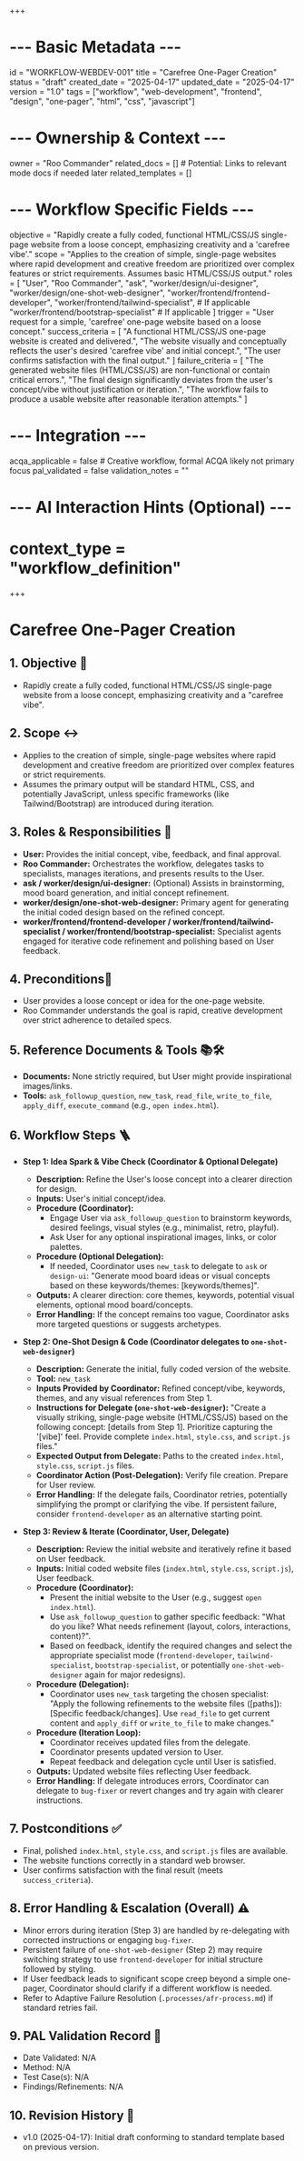 +++
# --- Basic Metadata ---
id = "WORKFLOW-WEBDEV-001"
title = "Carefree One-Pager Creation"
status = "draft"
created_date = "2025-04-17"
updated_date = "2025-04-17"
version = "1.0"
tags = ["workflow", "web-development", "frontend", "design", "one-pager", "html", "css", "javascript"]

# --- Ownership & Context ---
owner = "Roo Commander"
related_docs = [] # Potential: Links to relevant mode docs if needed later
related_templates = []

# --- Workflow Specific Fields ---
objective = "Rapidly create a fully coded, functional HTML/CSS/JS single-page website from a loose concept, emphasizing creativity and a 'carefree vibe'."
scope = "Applies to the creation of simple, single-page websites where rapid development and creative freedom are prioritized over complex features or strict requirements. Assumes basic HTML/CSS/JS output."
roles = [
    "User",
    "Roo Commander",
    "ask",
    "worker/design/ui-designer",
    "worker/design/one-shot-web-designer",
    "worker/frontend/frontend-developer",
    "worker/frontend/tailwind-specialist", # If applicable
    "worker/frontend/bootstrap-specialist" # If applicable
]
trigger = "User request for a simple, 'carefree' one-page website based on a loose concept."
success_criteria = [
    "A functional HTML/CSS/JS one-page website is created and delivered.",
    "The website visually and conceptually reflects the user's desired 'carefree vibe' and initial concept.",
    "The user confirms satisfaction with the final output."
]
failure_criteria = [
    "The generated website files (HTML/CSS/JS) are non-functional or contain critical errors.",
    "The final design significantly deviates from the user's concept/vibe without justification or iteration.",
    "The workflow fails to produce a usable website after reasonable iteration attempts."
]

# --- Integration ---
acqa_applicable = false # Creative workflow, formal ACQA likely not primary focus
pal_validated = false
validation_notes = ""

# --- AI Interaction Hints (Optional) ---
# context_type = "workflow_definition"
+++

# Carefree One-Pager Creation

## 1. Objective 🎯
*   Rapidly create a fully coded, functional HTML/CSS/JS single-page website from a loose concept, emphasizing creativity and a "carefree vibe".

## 2. Scope ↔️
*   Applies to the creation of simple, single-page websites where rapid development and creative freedom are prioritized over complex features or strict requirements.
*   Assumes the primary output will be standard HTML, CSS, and potentially JavaScript, unless specific frameworks (like Tailwind/Bootstrap) are introduced during iteration.

## 3. Roles & Responsibilities 👤
*   **User:** Provides the initial concept, vibe, feedback, and final approval.
*   **Roo Commander:** Orchestrates the workflow, delegates tasks to specialists, manages iterations, and presents results to the User.
*   **ask / worker/design/ui-designer:** (Optional) Assists in brainstorming, mood board generation, and initial concept refinement.
*   **worker/design/one-shot-web-designer:** Primary agent for generating the initial coded design based on the refined concept.
*   **worker/frontend/frontend-developer / worker/frontend/tailwind-specialist / worker/frontend/bootstrap-specialist:** Specialist agents engaged for iterative code refinement and polishing based on User feedback.

## 4. Preconditions🚦
*   User provides a loose concept or idea for the one-page website.
*   Roo Commander understands the goal is rapid, creative development over strict adherence to detailed specs.

## 5. Reference Documents & Tools 📚🛠️
*   **Documents:** None strictly required, but User might provide inspirational images/links.
*   **Tools:** `ask_followup_question`, `new_task`, `read_file`, `write_to_file`, `apply_diff`, `execute_command` (e.g., `open index.html`).

## 6. Workflow Steps 🪜

*   **Step 1: Idea Spark & Vibe Check (Coordinator & Optional Delegate)**
    *   **Description:** Refine the User's loose concept into a clearer direction for design.
    *   **Inputs:** User's initial concept/idea.
    *   **Procedure (Coordinator):**
        *   Engage User via `ask_followup_question` to brainstorm keywords, desired feelings, visual styles (e.g., minimalist, retro, playful).
        *   Ask User for any optional inspirational images, links, or color palettes.
    *   **Procedure (Optional Delegation):**
        *   If needed, Coordinator uses `new_task` to delegate to `ask` or `design-ui`: "Generate mood board ideas or visual concepts based on these keywords/themes: [keywords/themes]".
    *   **Outputs:** A clearer direction: core themes, keywords, potential visual elements, optional mood board/concepts.
    *   **Error Handling:** If the concept remains too vague, Coordinator asks more targeted questions or suggests archetypes.

*   **Step 2: One-Shot Design & Code (Coordinator delegates to `one-shot-web-designer`)**
    *   **Description:** Generate the initial, fully coded version of the website.
    *   **Tool:** `new_task`
    *   **Inputs Provided by Coordinator:** Refined concept/vibe, keywords, themes, and any visual references from Step 1.
    *   **Instructions for Delegate (`one-shot-web-designer`):** "Create a visually striking, single-page website (HTML/CSS/JS) based on the following concept: [details from Step 1]. Prioritize capturing the '[vibe]' feel. Provide complete `index.html`, `style.css`, and `script.js` files."
    *   **Expected Output from Delegate:** Paths to the created `index.html`, `style.css`, `script.js` files.
    *   **Coordinator Action (Post-Delegation):** Verify file creation. Prepare for User review.
    *   **Error Handling:** If the delegate fails, Coordinator retries, potentially simplifying the prompt or clarifying the vibe. If persistent failure, consider `frontend-developer` as an alternative starting point.

*   **Step 3: Review & Iterate (Coordinator, User, Delegate)**
    *   **Description:** Review the initial website and iteratively refine it based on User feedback.
    *   **Inputs:** Initial coded website files (`index.html`, `style.css`, `script.js`), User feedback.
    *   **Procedure (Coordinator):**
        *   Present the initial website to the User (e.g., suggest `open index.html`).
        *   Use `ask_followup_question` to gather specific feedback: "What do you like? What needs refinement (layout, colors, interactions, content)?".
        *   Based on feedback, identify the required changes and select the appropriate specialist mode (`frontend-developer`, `tailwind-specialist`, `bootstrap-specialist`, or potentially `one-shot-web-designer` again for major redesigns).
    *   **Procedure (Delegation):**
        *   Coordinator uses `new_task` targeting the chosen specialist: "Apply the following refinements to the website files ([paths]): [Specific feedback/changes]. Use `read_file` to get current content and `apply_diff` or `write_to_file` to make changes."
    *   **Procedure (Iteration Loop):**
        *   Coordinator receives updated files from the delegate.
        *   Coordinator presents updated version to User.
        *   Repeat feedback and delegation cycle until User is satisfied.
    *   **Outputs:** Updated website files reflecting User feedback.
    *   **Error Handling:** If delegate introduces errors, Coordinator can delegate to `bug-fixer` or revert changes and try again with clearer instructions.

## 7. Postconditions ✅
*   Final, polished `index.html`, `style.css`, and `script.js` files are available.
*   The website functions correctly in a standard web browser.
*   User confirms satisfaction with the final result (meets `success_criteria`).

## 8. Error Handling & Escalation (Overall) ⚠️
*   Minor errors during iteration (Step 3) are handled by re-delegating with corrected instructions or engaging `bug-fixer`.
*   Persistent failure of `one-shot-web-designer` (Step 2) may require switching strategy to use `frontend-developer` for initial structure followed by styling.
*   If User feedback leads to significant scope creep beyond a simple one-pager, Coordinator should clarify if a different workflow is needed.
*   Refer to Adaptive Failure Resolution (`.processes/afr-process.md`) if standard retries fail.

## 9. PAL Validation Record 🧪
*   Date Validated: N/A
*   Method: N/A
*   Test Case(s): N/A
*   Findings/Refinements: N/A

## 10. Revision History 📜
*   v1.0 (2025-04-17): Initial draft conforming to standard template based on previous version.
